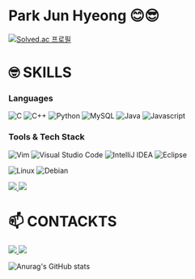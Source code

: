 # Park Jun Hyeong 😊😎


[![Solved.ac
프로필](http://mazassumnida.wtf/api/v2/generate_badge?boj=refill447)](https://solved.ac/refill447)



# 🤓 SKILLS
### Languages

![C](https://img.shields.io/badge/C-A8B9CC.svg?&style=for-the-badge&logo=C&logoColor=white)
![C++](https://img.shields.io/badge/C++-00599C.svg?&style=for-the-badge&logo=cplusplus&logoColor=white)
![Python](https://img.shields.io/badge/Python-3776AB.svg?&style=for-the-badge&logo=Python&logoColor=white)
![MySQL](https://img.shields.io/badge/mysql-4479A1.svg?&style=for-the-badge&logo=mysql&logoColor=white)
![Java](https://img.shields.io/badge/java-DD0700.svg?&style=for-the-badge&logo=java&logoColor=white)
![Javascript](https://img.shields.io/badge/Javascript-F7DF1E.svg?&style=for-the-badge&logo=javascript&logoColor=white)



### Tools & Tech Stack

![Vim](https://img.shields.io/badge/vim-019733.svg?&style=for-the-badge&logo=vim&logoColor=white)
![Visual Studio Code](https://img.shields.io/badge/Visual%20Studio%20Code-007ACC.svg?&style=for-the-badge&logo=Visual%20Studio%20Code&logoColor=white)
![IntelliJ IDEA](https://img.shields.io/badge/intellijidea-000000.svg?&style=for-the-badge&logo=intellijidea&logoColor=white)
![Eclipse](https://img.shields.io/badge/Eclipse-2C2255.svg?&style=for-the-badge&logo=Eclipse&logoColor=white)

![Linux](https://img.shields.io/badge/linux-FCC624.svg?&style=for-the-badge&logo=linux&loColor=white)
![Debian](https://img.shields.io/badge/debian-A81D33.svg?&style=for-the-badge&logo=debian&loColor=white)
<div>
    <a href="https://www.notion.so/34a474d9d56a420c99ffbd74c8f0a77e?v=f8488adc1d2c43df985ea2bb334d9115">
        <img src="https://img.shields.io/badge/Notion-9999FF?style=for-the-badge&logo=Notion&logoColor=white"> 
    </a>
    <a href="https://github.com/iamjunhyeong">
        <img src="https://img.shields.io/badge/GitHub-181717?style=for-the-badge&logo=github&logoColor=white"> 
    </a>
</div>

# 📫 CONTACKTS
<div>
    <a href="https://velog.io/@dodo447/posts">
        <img src="https://img.shields.io/badge/velog-20C997?style=for-the-badge&logo=velog&logoColor=white"> 
    </a>
    <a href="dddodo447@gmail.com">
        <img src="https://img.shields.io/badge/Gmail-EA4335.svg?&style=for-the-badge&logo=Gmail&logoColor=white"> 
    </a>
</div>


![Anurag's GitHub stats](https://github-readme-stats.vercel.app/api?username=iamjunhyeong&show_icons=true&theme=radical)

